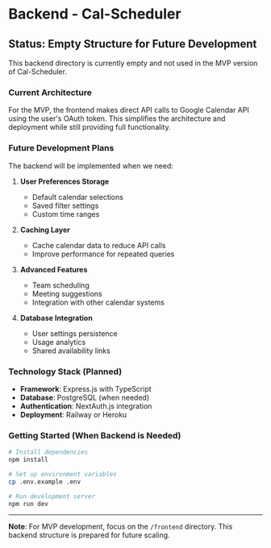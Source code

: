 # Backend - Cal-Scheduler

## Status: Empty Structure for Future Development

This backend directory is currently empty and not used in the MVP version of Cal-Scheduler.

### Current Architecture

For the MVP, the frontend makes direct API calls to Google Calendar API using the user's OAuth token. This simplifies the architecture and deployment while still providing full functionality.

### Future Development Plans

The backend will be implemented when we need:

1. **User Preferences Storage**

   - Default calendar selections
   - Saved filter settings
   - Custom time ranges

2. **Caching Layer**

   - Cache calendar data to reduce API calls
   - Improve performance for repeated queries

3. **Advanced Features**

   - Team scheduling
   - Meeting suggestions
   - Integration with other calendar systems

4. **Database Integration**
   - User settings persistence
   - Usage analytics
   - Shared availability links

### Technology Stack (Planned)

- **Framework**: Express.js with TypeScript
- **Database**: PostgreSQL (when needed)
- **Authentication**: NextAuth.js integration
- **Deployment**: Railway or Heroku

### Getting Started (When Backend is Needed)

```bash
# Install dependencies
npm install

# Set up environment variables
cp .env.example .env

# Run development server
npm run dev
```

---

**Note**: For MVP development, focus on the `/frontend` directory. This backend structure is prepared for future scaling.
